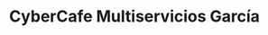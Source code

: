 ---
title: "CyberCafe Multiservicios García"
url: /berlin/cybercafe-multiservicios-garcia/
shop: copyshop
---